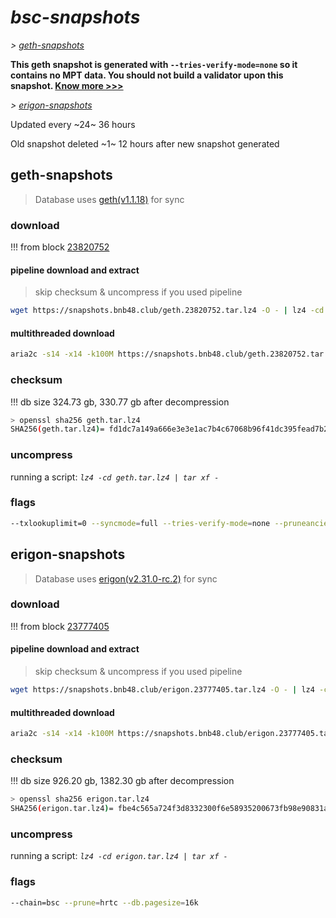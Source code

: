 # *bsc-snapshots*


*\> [geth-snapshots](#geth-snapshots)*

**This geth snapshot is generated with `--tries-verify-mode=none` so it contains no MPT data. You should not build a validator upon this snapshot. [Know more >>>](https://github.com/bnb-chain/bsc/pull/926)**

*\> [erigon-snapshots](#erigon-snapshots)*

Updated every ~24~ 36 hours

Old snapshot deleted ~1~ 12 hours after new snapshot generated

## geth-snapshots


> Database uses [geth(v1.1.18)](https://github.com/bnb-chain/bsc/releases/tag/v1.1.18) for sync


### download

<!-- begin_geth -->

!!! from block [23820752](https://bscscan.com/block/23820752)

#### pipeline download and extract
> skip checksum & uncompress if you used pipeline
```bash
wget https://snapshots.bnb48.club/geth.23820752.tar.lz4 -O - | lz4 -cd | tar xf -
```

#### multithreaded download

```bash
aria2c -s14 -x14 -k100M https://snapshots.bnb48.club/geth.23820752.tar.lz4 -o geth.tar.lz4
```


### checksum

!!! db size 324.73 gb, 330.77 gb after decompression
```bash
> openssl sha256 geth.tar.lz4
SHA256(geth.tar.lz4)= fd1dc7a149a666e3e3e1ac7b4c67068b96f41dc395fead7b2f7e992b0c7bdc85
```

<!-- end_geth -->

### uncompress


running a script: _`lz4 -cd geth.tar.lz4 | tar xf -`_


### flags


```bash
--txlookuplimit=0 --syncmode=full --tries-verify-mode=none --pruneancient=true --diffblock=5000
```


## erigon-snapshots


> Database uses [erigon(v2.31.0-rc.2)](https://github.com/ledgerwatch/erigon/releases/tag/v2.31.0-rc.2) for sync


### download

<!-- begin_erigon -->

!!! from block [23777405](https://bscscan.com/block/23777405)

#### pipeline download and extract
> skip checksum & uncompress if you used pipeline
```bash
wget https://snapshots.bnb48.club/erigon.23777405.tar.lz4 -O - | lz4 -cd | tar xf -
```

#### multithreaded download

```bash
aria2c -s14 -x14 -k100M https://snapshots.bnb48.club/erigon.23777405.tar.lz4 -o erigon.tar.lz4
```


### checksum

!!! db size 926.20 gb, 1382.30 gb after decompression
```bash
> openssl sha256 erigon.tar.lz4
SHA256(erigon.tar.lz4)= fbe4c565a724f3d8332300f6e58935200673fb98e90831a49722dc438117f3c1
```

<!-- end_erigon -->


### uncompress


running a script: _`lz4 -cd erigon.tar.lz4 | tar xf -`_


### flags


```bash
--chain=bsc --prune=hrtc --db.pagesize=16k
```
